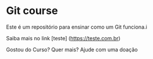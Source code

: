 # Git course

Este é um repositório para ensinar como um Git funciona.i

Saiba mais no link [teste] (https://teste.com.br)

Gostou do Curso? Quer mais? Ajude com uma doação

